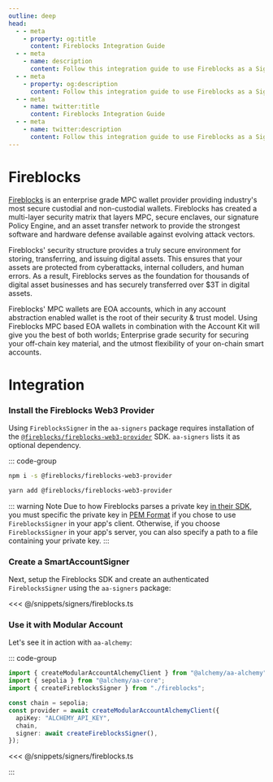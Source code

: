 ```yaml
---
outline: deep
head:
  - - meta
    - property: og:title
      content: Fireblocks Integration Guide
  - - meta
    - name: description
      content: Follow this integration guide to use Fireblocks as a Signer with Account Kit, a vertically integrated stack for building apps that support ERC-4337 and ERC-6900.
  - - meta
    - property: og:description
      content: Follow this integration guide to use Fireblocks as a Signer with Account Kit, a vertically integrated stack for building apps that support ERC-4337 and ERC-6900.
  - - meta
    - name: twitter:title
      content: Fireblocks Integration Guide
  - - meta
    - name: twitter:description
      content: Follow this integration guide to use Fireblocks as a Signer with Account Kit, a vertically integrated stack for building apps that support ERC-4337 and ERC-6900.
---
```


# Fireblocks

[Fireblocks](https://www.fireblocks.com/) is an enterprise grade MPC wallet provider providing industry's most secure custodial and non-custodial wallets. Fireblocks has created a multi-layer security matrix that layers MPC, secure enclaves, our signature Policy Engine, and an asset transfer network to provide the strongest software and hardware defense available against evolving attack vectors.

Fireblocks' security structure provides a truly secure environment for storing, transferring, and issuing digital assets. This ensures that your assets are protected from cyberattacks, internal colluders, and human errors. As a result, Fireblocks serves as the foundation for thousands of digital asset businesses and has securely transferred over $3T in digital assets.

Fireblocks' MPC wallets are EOA accounts, which in any account abstraction enabled wallet is the root of their security & trust model. Using Fireblocks MPC based EOA wallets in combination with the Account Kit will give you the best of both worlds; Enterprise grade security for securing your off-chain key material, and the utmost flexibility of your on-chain smart accounts.

# Integration

### Install the Fireblocks Web3 Provider

Using `FireblocksSigner` in the `aa-signers` package requires installation of the [`@fireblocks/fireblocks-web3-provider`](https://github.com/fireblocks/fireblocks-web3-provider) SDK. `aa-signers` lists it as optional dependency.

::: code-group

```bash [npm]
npm i -s @fireblocks/fireblocks-web3-provider
```

```bash [yarn]
yarn add @fireblocks/fireblocks-web3-provider
```

::: warning Note
Due to how Fireblocks parses a private key [in their SDK](https://github.com/fireblocks/fireblocks-web3-provider/blob/main/src/provider.ts#L106-L116), you must specific the private key in [PEM Format](https://docs.progress.com/bundle/datadirect-hybrid-data-pipeline-installation-46/page/PEM-file-format.html#:~:text=A%20PEM%20encoded%20file%20includes,%2D%2D%2D%2D%2D%22.) if you chose to use `FireblocksSigner` in your app's client. Otherwise, if you choose `FireblocksSigner` in your app's server, you can also specify a path to a file containing your private key.
:::

### Create a SmartAccountSigner

Next, setup the Fireblocks SDK and create an authenticated `FireblocksSigner` using the `aa-signers` package:

<<< @/snippets/signers/fireblocks.ts

### Use it with Modular Account

Let's see it in action with `aa-alchemy`:

::: code-group

```ts [example.ts]
import { createModularAccountAlchemyClient } from "@alchemy/aa-alchemy";
import { sepolia } from "@alchemy/aa-core";
import { createFireblocksSigner } from "./fireblocks";

const chain = sepolia;
const provider = await createModularAccountAlchemyClient({
  apiKey: "ALCHEMY_API_KEY",
  chain,
  signer: await createFireblocksSigner(),
});
```

<<< @/snippets/signers/fireblocks.ts

:::
